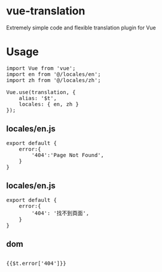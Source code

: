 # vue-translation
Extremely simple code and flexible translation plugin for Vue

# Usage
<pre>
import Vue from 'vue';
import en from '@/locales/en';
import zh from '@/locales/zh';

Vue.use(translation, {
    alias: '$t',
    locales: { en, zh }
});
</pre>
## locales/en.js
<pre>
export default {
    error:{
        '404':'Page Not Found',
    }
}
</pre>
## locales/en.js
<pre>
export default {
    error:{
        '404': '找不到頁面',
    }
}
</pre>
## dom
<pre>
<p>{{$t.error['404']}}</p>
</pre>
